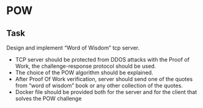 # POW

## Task

Design and implement “Word of Wisdom” tcp server. 

* TCP server should be protected from DDOS attacks with the Proof of Work, the challenge-response protocol should be used. 
* The choice of the POW algorithm should be explained. 
* After Proof Of Work verification, server should send one of the quotes from “word of wisdom” book or any other collection of the quotes. 
* Docker file should be provided both for the server and for the client that solves the POW challenge
